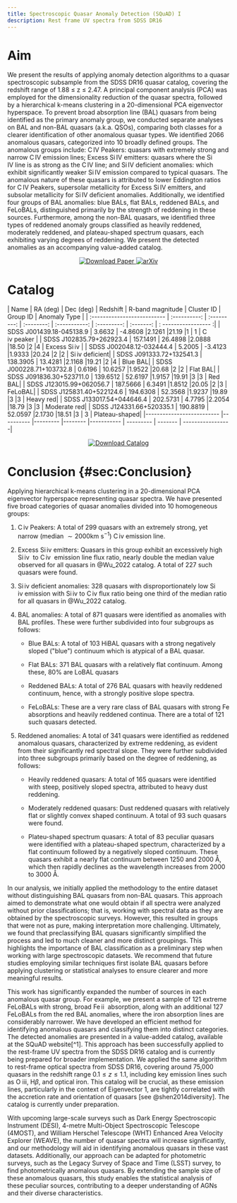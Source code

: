 ```yaml
---
title: Spectroscopic Quasar Anomaly Detection (SQuAD) I
description: Rest frame UV spectra from SDSS DR16
---
```


# Aim

We present the results of applying anomaly detection algorithms to a
quasar spectroscopic subsample from the SDSS DR16 quasar catalog,
covering the redshift range of 1.88 $\leq$ z $\leq$ 2.47. A principal
component analysis (PCA) was employed for the dimensionality reduction
of the quasar spectra, followed by a hierarchical k-means clustering in
a 20-dimensional PCA eigenvector hyperspace. To prevent broad absorption
line (BAL) quasars from being identified as the primary anomaly group,
we conducted separate analyses on BAL and non-BAL quasars (a.k.a. QSOs),
comparing both classes for a clearer identification of other anomalous
quasar types. We identified 2066 anomalous quasars, categorized into 10
broadly defined groups. The anomalous groups include:
C IV Peakers: quasars with extremely strong and narrow C IV emission
lines; Excess Si IV emitters: quasars where the Si IV line is as strong
as the C IV line; and Si IV deficient anomalies: which exhibit
significantly weaker Si IV emission compared to typical quasars. The
anomalous nature of these quasars is attributed to lower Eddington
ratios for C IV Peakers, supersolar metallicity for Excess
Si IV emitters, and subsolar metallicity for Si IV deficient anomalies.
Additionally, we identified four groups of BAL anomalies: blue BALs,
flat BALs, reddened BALs, and FeLoBALs, distinguished primarily by the
strength of reddening in these sources. Furthermore, among the non-BAL
quasars, we identified three types of reddened anomaly groups classified
as heavily reddened, moderately reddened, and plateau-shaped spectrum
quasars, each exhibiting varying degrees of reddening. We present the
detected anomalies as an accompanying value-added catalog.

<p align="center">
  <a href="https://github.com/ArihantTiwari/SQuAD/blob/main/_projectPages/Papers/aa53330_24.pdf">
    <img src="https://img.shields.io/badge/Download_Paper-blue?style=for-the-badge" alt="Download Paper">
  </a>
  <a href="https://arxiv.org/abs/2411.16858">
    <img src="https://img.shields.io/badge/View_on-ArXiv-orange?style=for-the-badge" alt="arXiv">
  </a>
</p>

# Catalog

 
  | Name                        |  RA  (deg)   |  Dec (deg)  |   Redshift  |  R-band  magnitude |  Cluster ID  |  Group ID  |  Anomaly Type  |
  | :-------------------------- | :----------: | :---------: | :--------:  | :-----------: | :---------: |  :-------: | : ----------------- :|
  | SDSS J001439.18-045138.9    | 3.6632       | -4.8608     |2.1261       |21.19        |1        | 1       | C iv peaker |
  | SDSS J102835.79+262923.4    | 157.1491     | 26.4898     |2.0888       |18.50        |2        |4        | Excess Si iv |
  | SDSS J002048.12-032444.4    | 5.2005       | -3.4123     |1.9333       |20.24        |2        |2        | Si iv deficient|
  | SDSS J091333.72+132541.3    | 138.3905     | 13.4281     |2.1168       |19.21        |2        |4        | Blue BAL|
  | SDSS J000228.71+103732.8    | 0.6196       | 10.6257     |1.9522       |20.68        |2        |2        | Flat BAL|
  | SDSS J091836.30+523711.0    | 139.6512     | 52.6197     |1.9157       |19.91        |3        |3        | Red BAL|
  | SDSS J123015.99+062056.7    | 187.5666     | 6.3491      |1.8512       |20.05        |2        |3        | FeLoBAL|
  | SDSS J125831.40+522124.6    | 194.6308     | 52.3568     |1.9237       |19.89        |3        |3        | Heavy red|
  | SDSS J133017.54+044646.4    | 202.5731     | 4.7795      |2.2054       |18.79        |3        |3        | Moderate red|
  | SDSS J124331.66+520335.1    | 190.8819     | 52.0597     |2.1730       |18.51        |3       | 3        | Plateau-shaped|
  |--------------------------   |----------    |---------    |--------    |----------- |  --------- | ------- | -----------------|
<p align="center">
  <a href="https://github.com/ArihantTiwari/SQuAD/blob/main/Catalogs/SQuAD_I_catalog.csv">
    <img src="https://img.shields.io/badge/Download_Full_Catalog-CSV-green?style=for-the-badge" alt="Download Catalog">
  </a>
</p>

# Conclusion {#sec:Conclusion}

Applying hierarchical k-means clustering in a 20-dimensional PCA
eigenvector hyperspace representing quasar spectra. We have presented
five broad categories of quasar anomalies divided into 10 homogeneous
groups:

1.  C iv Peakers: A total of 299 quasars with an extremely strong, yet
    narrow (median $\sim2000$km s$^{-1}$) C iv emission line.

2.  Excess Si iv emitters: Quasars in this group exhibit an excessively
    high Si iv  to C iv  emission line flux ratio, nearly double the
    median value observed for all quasars in @Wu_2022 catalog. A total
    of 227 such quasars were found.

3.  Si iv deficient anomalies: 328 quasars with disproportionately low
    Si iv emission with Si iv to C iv flux ratio being one third of the
    median ratio for all quasars in @Wu_2022 catalog.

4.  BAL anomalies: A total of 871 quasars were identified as anomalies
    with BAL profiles. These were further subdivided into four subgroups
    as follows:

    -   Blue BALs: A total of 103 HiBAL quasars with a strong negatively
        sloped ("blue") continuum which is atypical of a BAL quasar.

    -   Flat BALs: 371 BAL quasars with a relatively flat continuum.
        Among these, 80% are LoBAL quasars

    -   Reddened BALs: A total of 276 BAL quasars with heavily reddened
        continuum, hence, with a strongly positive slope spectra.

    -   FeLoBALs: These are a very rare class of BAL quasars with strong
        Fe absorptions and heavily reddened continua. There are a total
        of 121 such quasars detected.

5.  Reddened anomalies: A total of 341 quasars were identified as
    reddened anomalous quasars, characterized by extreme reddening, as
    evident from their significantly red spectral slope. They were
    further subdivided into three subgroups primarily based on the
    degree of reddening, as follows:

    -   Heavily reddened quasars: A total of 165 quasars were identified
        with steep, positively sloped spectra, attributed to heavy dust
        reddening.

    -   Moderately reddened quasars: Dust reddened quasars with
        relatively flat or slightly convex shaped continuum. A total of
        93 such quasars were found.

    -   Plateu-shaped spectrum quasars: A total of 83 peculiar quasars
        were identified with a plateau-shaped spectrum, characterized by
        a flat continuum followed by a negatively sloped continuum.
        These quasars exhibit a nearly flat continuum between 1250 and
        2000 Å, which then rapidly declines as the wavelength increases
        from 2000 to 3000 Å.

In our analysis, we initially applied the methodology to the entire
dataset without distinguishing BAL quasars from non-BAL quasars. This
approach aimed to demonstrate what one would obtain if all spectra were
analyzed without prior classifications; that is, working with spectral
data as they are obtained by the spectroscopic surveys. However, this
resulted in groups that were not as pure, making interpretation more
challenging. Ultimately, we found that preclassifying BAL quasars
significantly simplified the process and led to much cleaner and more
distinct groupings. This highlights the importance of BAL classification
as a preliminary step when working with large spectroscopic datasets. We
recommend that future studies employing similar techniques first isolate
BAL quasars before applying clustering or statistical analyses to ensure
clearer and more meaningful results.

This work has significantly expanded the number of sources in each
anomalous quasar group. For example, we present a sample of 121 extreme
FeLoBALs with strong, broad Fe ii  absorption, along with an additional
127 FeLoBALs from the red BAL anomalies, where the iron absorption lines
are considerably narrower. We have developed an efficient method for
identifying anomalous quasars and classifying them into distinct
categories. The detected anomalies are presented in a value-added
catalog, available at the SQuAD website[^1]. This approach has been
successfully applied to the rest-frame UV spectra from the SDSS DR16
catalog and is currently being prepared for broader implementation. We
applied the same algorithm to rest-frame optical spectra from SDSS DR16,
covering around 75,000 quasars in the redshift range $0.1\leq z\leq1.1$,
including key emission lines such as O iii, H$\beta$, and optical iron.
This catalog will be crucial, as these emission lines, particularly in
the context of Eigenvector 1, are tightly correlated with the accretion
rate and orientation of quasars [see @shen2014diversity]. The catalog is
currently under preparation.

With upcoming large-scale surveys such as Dark Energy Spectroscopic
Instrument (DESI), 4-metre Multi-Object Spectroscopic Telescope (4MOST),
and William Herschel Telescope (WHT) Enhanced Area Velocity Explorer
(WEAVE), the number of quasar spectra will increase significantly, and
our methodology will aid in identifying anomalous quasars in these vast
datasets. Additionally, our approach can be adapted for photometric
surveys, such as the Legacy Survey of Space and Time (LSST) survey, to
find photometrically anomalous quasars. By extending the sample size of
these anomalous quasars, this study enables the statistical analysis of
these peculiar sources, contributing to a deeper understanding of AGNs
and their diverse characteristics.
